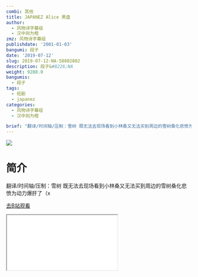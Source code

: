 ```yaml
---
combi: 其他
title: JAPANEZ Alice 黑盘
author:
  - 风物诗字幕组
  - 汉中则为橙
zmz: 风物诗字幕组
publishdate: '2001-01-03'
bangumi: 段子
date: '2019-07-12'
slug: 2019-07-12-NA-58802802
description: 段子&#8226;NA
weight: 9288.0
bangumis:
  - 段子
tags:
  - 短剧
  - japanez
categories:
  - 风物诗字幕组
  - 汉中则为橙

brief: "翻译/时间轴/压制：雪树 既无法去现场看到小林桑又无法买到周边的雪树桑化悲愤为动力爆肝了（x"
---
```

![](https://raw.githubusercontent.com/tcgriffith/owaraisite/master/static/tmpimg/71bb6806ec41db93d09e63e9770fca9432005e65.jpg.480.jpg)
# 简介  
翻译/时间轴/压制：雪树
既无法去现场看到小林桑又无法买到周边的雪树桑化悲愤为动力爆肝了（x  

[去B站观看](https://www.bilibili.com/video/av58802802/)
<div class ="resp-container"><iframe class="testiframe" src="//player.bilibili.com/player.html?aid=58802802"", scrolling="no", allowfullscreen="true" > </iframe></div> 
